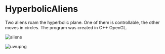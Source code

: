 # HyperbolicAliens
Two aliens roam the hyperbolic plane. One of them is controllable, the other moves in circles. The program was created in C++ OpenGL.

![aliens](https://github.com/DemeterAbelBence/HyperbolicAliens/assets/124840546/5a366bfa-136b-49dd-9d3a-b061b754e045)

![uwupng](https://github.com/DemeterAbelBence/HyperbolicAliens/assets/124840546/22e6fa77-c110-421d-87ee-b6ebd6be6cb1)

